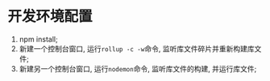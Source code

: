 # 开发环境配置

1. npm install;
2. 新建一个控制台窗口, 运行`rollup -c -w`命令, 监听库文件碎片并重新构建库文件;
3. 新建另一个控制台窗口, 运行`nodemon`命令, 监听库文件的构建, 并运行库文件;
